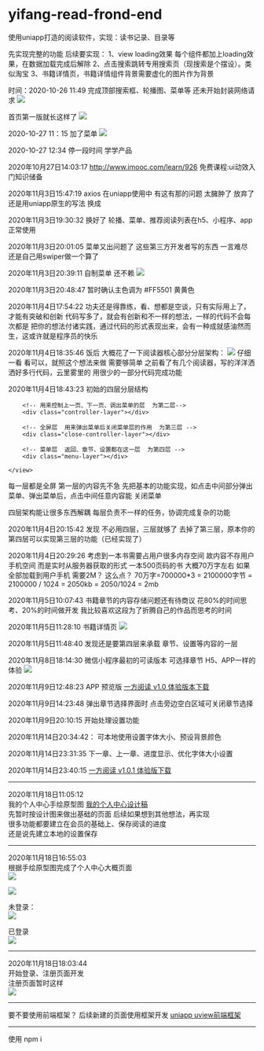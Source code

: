 # yifang-read-frond-end
使用uniapp打造的阅读软件，实现：读书记录、目录等

先实现完整的功能
后续要实现：
1、view loading效果 每个组件都加上loading效果，在数据加载完成后解除
2、点击搜索跳转专用搜索页（现搜索是个摆设）。类似淘宝
3、书籍详情页，书籍详情组件背景需要虚化的图片作为背景

时间：2020-10-26 11:49
完成顶部搜索框、轮播图、菜单等
还未开始封装网络请求
![](http://cdn.fologde.com/%E5%BE%AE%E4%BF%A1%E6%88%AA%E5%9B%BE_20201026114759.png)

首页第一版就长这样了
![](http://cdn.fologde.com/2020-10-26%5B12-53-17%5D1603687997.png)

2020-10-27 11：15
加了菜单
![](http://cdn.fologde.com/2020-10-27%5B11-15-39%5D1603768539.png)

2020-10-27 12:34
停一段时间 学学产品

2020年10月27日14:03:17
http://www.imooc.com/learn/926  免费课程:ui动效入门知识储备

2020年11月3日15:47:19
axios 在uniapp使用中  有这有那的问题 太臃肿了
放弃了  还是用uniapp原生的写法
换成 [](https://www.quanzhan.co/luch-request/guide/3.x/#example)

2020年11月3日19:30:32
换好了  轮播、菜单、推荐阅读列表在h5、小程序、app正常使用

2020年11月3日20:01:05
菜单又出问题了 这些第三方开发者写的东西 一言难尽
还是自己用swiper做一个算了

2020年11月3日20:39:11
自制菜单  还不赖
![](http://cdn.fologde.com/yifangread/2020-11-03%5B20-38-32%5D1604407112.png)

2020年11月3日20:48:47
暂时确认主色调为 #FF5501  黄黄色

2020年11月4日17:54:22
功夫还是得靠练，看、想都是空谈，只有实际用上了，才能有突破和创新
代码写多了，就会有创新和不一样的想法，一样的代码不会每次都是
把你的想法付诸实践，通过代码的形式表现出来，会有一种成就感油然而生，这或许就是程序员的快乐



2020年11月4日18:35:46
饭后  大概花了一下阅读器核心部分分层架构：
![](http://cdn.fologde.com/yifangread/%E5%BE%AE%E4%BF%A1%E5%9B%BE%E7%89%87_20201104183442.jpg)
仔细一看  看可以，就照这个想法来做
需要够简单  之前看了有几个阅读器，写的洋洋洒洒好多行代码，云里雾里的
用很少的一部分代码完成功能

2020年11月4日18:43:23
初始的四层分层结构
<tem plate>
	<view>
		<!-- 阅读器分四层 每层分别是： -->
		<!-- 用以承载书籍章节内容 第一层 -->
		<div class="read-layer"></div>
		
		<!-- 用来控制上一页、下一页、调出菜单的层  为第二层-->
		<div class="controller-layer"></div>
	
		<!-- 全屏层  用来弹出菜单后关闭菜单层的作用  为第三层 -->
		<div class="close-controller-layer"></div>
		
		<!-- 菜单层  返回、章节、设置都在这一层  为第四层 -->
		<div class="menu-layer"></div>
	
	</view>
</template>

每一层都是全屏
第一层的内容先不急  先把基本的功能实现，如点击中间部分弹出菜单、弹出菜单后，点击中间任意内容能
关闭菜单

四层架构能让很多东西解耦
每层负责不一样的任务，协调完成复杂的功能


2020年11月4日20:15:42
发现 不必用四层，三层就够了  去掉了第三层，原本你的第四层可以实现第三层的功能（已经实现了）


2020年11月4日20:29:26
考虑到一本书需要占用户很多内存空间  故内容不存用户手机空间
而是实时从服务器获取的形式
一本500页码的书 大概70万字左右  如果全部加载到用户手机  需要2M？ 这么点？
70万字=700000*3 = 2100000字节 = 2100000 / 1024 = 2050kb = 2050/1024 = 2mb


2020年11月5日10:07:43
书籍章节的内容存储问题还有待商议
花80%的时间思考、20%的时间做开发
我比较喜欢这段为了折腾自己的作品而思考的时间

2020年11月5日11:28:10
书籍详情页
![](http://cdn.fologde.com/yifangread/2020-11-05%5B11-28-29%5D1604546909.png)


2020年11月5日11:48:40
发现还是要第四层来承载 章节、设置等内容的一层


2020年11月8日18:14:30
微信小程序最初的可读版本 可选择章节  H5、APP一样的体验
![](http://cdn.fologde.com/20201108_180847%2000_00_00-00_00_30.gif)


2020年11月9日12:48:23
APP 预览版 [一方阅读 v1.0 体验版本下载](http://cdn.fologde.com//yifangread/__UNI__CF0EF73_1109142529.apk)

2020年11月9日14:23:48
弹出章节选择界面时  点击旁边空白区域可关闭章节选择

2020年11月9日20:10:15
开始处理设置功能

2020年11月14日20:34:42：
可本地使用设置字体大小、预设背景颜色

2020年11月14日23:31:35
下一章、上一章、进度显示、优化字体大小设置

2020年11月14日23:40:15
[一方阅读 v1.0.1 体验版下载](http://cdn.fologde.com/__UNI__CF0EF73_1114233705.apk)

***
2020年11月18日11:05:12   
我的个人中心手绘原型图
[我的个人中心设计稿](https://p-wund.tower.im/p/9ln6)   
先暂时按设计图来做出基础的页面  后续如果想到其他想法，再实现   
很多功能都要建立在会员的基础上、保存阅读的进度   
还是说先建立本地的设置保存
***
2020年11月18日16:55:03   
根据手绘原型图完成了个人中心大概页面   
![](http://cdn.fologde.com//yifangread/2020-11-18%5B16-54-13%5D1605689653.png)
   
![](http://cdn.fologde.com//yifangread/2020-11-18%5B16-59-05%5D1605689945.png)
   
未登录：   
![](http://cdn.fologde.com//yifangread/2020-11-18%5B17-13-45%5D1605690825.png)
   
已登录   
![](http://cdn.fologde.com//yifangread/2020-11-18%5B17-14-00%5D1605690840.png)
***
2020年11月18日18:03:44   
开始登录、注册页面开发   
注册页面暂时这样   
![](http://cdn.fologde.com//yifangread/2020-11-18%5B20-50-59%5D1605703859.png)
***
要不要使用前端框架？
    后续新建的页面使用框架开发
    [uniapp uview前端框架](https://www.uviewui.com/guide/demo.html)



***
使用
npm i